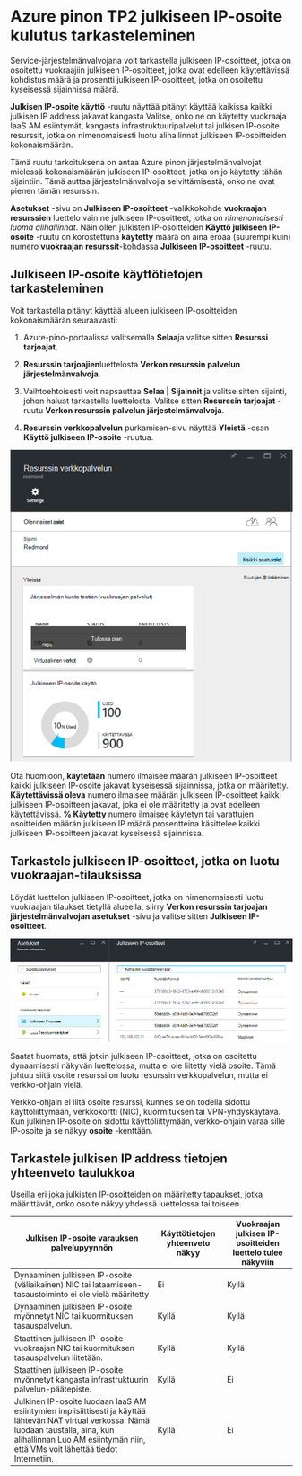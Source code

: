 <properties
    pageTitle="Julkiseen IP-osoite kulutus tarkasteleminen TP2 | Microsoft Azure"
    description="Järjestelmänvalvojat voivat tarkastella kulutus julkiseen IP-osoitteiden alueen"
    services="azure-stack"
    documentationCenter=""
    authors="ScottNapolitan"
    manager="darmour"
    editor=""/>

<tags
    ms.service="azure-stack"
    ms.workload="na"
    ms.tgt_pltfrm="na"
    ms.devlang="na"
    ms.topic="get-started-article"
    ms.date="09/26/2016"
    ms.author="scottnap"/>

# <a name="view-public-ip-address-consumption-in-azure-stack-tp2"></a>Azure pinon TP2 julkiseen IP-osoite kulutus tarkasteleminen

Service-järjestelmänvalvojana voit tarkastella julkiseen IP-osoitteet, jotka on osoitettu vuokraajiin julkiseen IP-osoitteet, jotka ovat edelleen käytettävissä kohdistus määrä ja prosentti julkiseen IP-osoitteet, jotka on osoitettu kyseisessä sijainnissa määrä.

**Julkisen IP-osoite käyttö** -ruutu näyttää pitänyt käyttää kaikissa kaikki julkisen IP address jakavat kangasta Valitse, onko ne on käytetty vuokraaja IaaS AM esiintymät, kangasta infrastruktuuripalvelut tai julkisen IP-osoite resurssit, jotka on nimenomaisesti luotu alihallinnat julkiseen IP-osoitteiden kokonaismäärän.

Tämä ruutu tarkoituksena on antaa Azure pinon järjestelmänvalvojat mielessä kokonaismäärän julkiseen IP-osoitteet, jotka on jo käytetty tähän sijaintiin. Tämä auttaa järjestelmänvalvojia selvittämisestä, onko ne ovat pienen tämän resurssin.

**Asetukset** -sivu on **Julkiseen IP-osoitteet** -valikkokohde **vuokraajan resurssien** luettelo vain ne julkiseen IP-osoitteet, jotka on *nimenomaisesti luoma alihallinnat*. Näin ollen julkisten IP-osoitteiden **Käyttö julkiseen IP-osoite** -ruutu on korostettuna **käytetty** määrä on aina eroaa (suurempi kuin) numero **vuokraajan resurssit**-kohdassa **Julkiseen IP-osoitteet** -ruutu.

## <a name="view-the-public-ip-address-usage-information"></a>Julkiseen IP-osoite käyttötietojen tarkasteleminen

Voit tarkastella pitänyt käyttää alueen julkiseen IP-osoitteiden kokonaismäärän seuraavasti:

1.  Azure-pino-portaalissa valitsemalla **Selaa**ja valitse sitten **Resurssi tarjoajat**.

2.  **Resurssin tarjoajien**luettelosta **Verkon resurssin palvelun järjestelmänvalvoja**.

3.  Vaihtoehtoisesti voit napsauttaa **Selaa | Sijainnit** ja valitse sitten sijainti, johon haluat tarkastella luettelosta. Valitse sitten **Resurssin tarjoajat** -ruutu **Verkon resurssin palvelun järjestelmänvalvoja**.

4.  **Resurssin verkkopalvelun** purkamisen-sivu näyttää **Yleistä** -osan **Käyttö julkiseen IP-osoite** -ruutua.

![Verkon resurssin toimittaja-sivu](media/azure-stack-viewing-public-ip-address-consumption-in-tp2/image1.png)

Ota huomioon, **käytetään** numero ilmaisee määrän julkiseen IP-osoitteet kaikki julkiseen IP-osoite jakavat kyseisessä sijainnissa, jotka on määritetty. **Käytettävissä oleva** numero ilmaisee määrän julkiseen IP-osoitteet kaikki julkiseen IP-osoitteen jakavat, joka ei ole määritetty ja ovat edelleen käytettävissä. **% Käytetty** numero ilmaisee käytetyn tai varattujen osoitteiden määrän julkiseen IP määrä prosentteina käsittelee kaikki julkiseen IP-osoitteen jakavat kyseisessä sijainnissa.

## <a name="view-the-public-ip-addresses-that-were-created-by-tenant-subscriptions"></a>Tarkastele julkiseen IP-osoitteet, jotka on luotu vuokraajan-tilauksissa

Löydät luettelon julkiseen IP-osoitteet, jotka on nimenomaisesti luotu vuokraajan tilaukset tietyllä alueella, siirry **Verkon resurssin tarjoajan järjestelmänvalvojan** **asetukset** -sivu ja valitse sitten **Julkiseen IP-osoitteet**.

![Verkon resurssin tarjoajan Admin asetukset-sivu](media/azure-stack-viewing-public-ip-address-consumption-in-tp2/image2.png)

Saatat huomata, että jotkin julkiseen IP-osoitteet, jotka on osoitettu dynaamisesti näkyvän luettelossa, mutta ei ole liitetty vielä osoite. Tämä johtuu siitä osoite resurssi on luotu resurssin verkkopalvelun, mutta ei verkko-ohjain vielä.

Verkko-ohjain ei liitä osoite resurssi, kunnes se on todella sidottu käyttöliittymään, verkkokortti (NIC), kuormituksen tai VPN-yhdyskäytävä. Kun julkinen IP-osoite on sidottu käyttöliittymään, verkko-ohjain varaa sille IP-osoite ja se näkyy **osoite** -kenttään.

## <a name="view-the-public-ip-address-information-summary-table"></a>Tarkastele julkisen IP address tietojen yhteenveto taulukkoa


Useilla eri joka julkisten IP-osoitteiden on määritetty tapaukset, jotka määrittävät, onko osoite näkyy yhdessä luettelossa tai toiseen.

| **Julkisen IP-osoite varauksen palvelupyynnön** | **Käyttötietojen yhteenveto näkyy** | **Vuokraajan julkisen IP-osoitteiden luettelo tulee näkyviin** |
| ------------------------------------- | ----------------------------| ---------------------------------------------- |
| Dynaaminen julkiseen IP-osoite (väliaikainen) NIC tai lataamiseen-tasaustoiminto ei ole vielä määritetty | Ei | Kyllä |
| Dynaaminen julkiseen IP-osoite myönnetyt NIC tai kuormituksen tasauspalvelun. | Kyllä | Kyllä |
| Staattinen julkiseen IP-osoite vuokraajan NIC tai kuormituksen tasauspalvelun liitetään. | Kyllä | Kyllä |
| Staattinen julkiseen IP-osoite myönnetyt kangasta infrastruktuurin palvelun-päätepiste. | Kyllä | Ei |
| Julkinen IP-osoite luodaan IaaS AM esiintymien implisiittisesti ja käyttää lähtevän NAT virtual verkossa. Nämä luodaan taustalla, aina, kun alihallinnan Luo AM esiintymän niin, että VMs voit lähettää tiedot Internetiin. | Kyllä | Ei |
